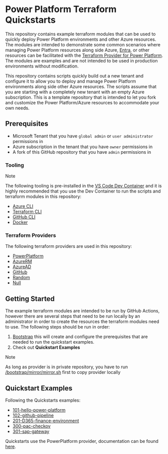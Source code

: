 <!-- This document is auto-generated. Do not edit directly. Make changes to README.md.tmpl instead. -->
# Power Platform Terraform Quickstarts

This repository contains example terraform modules that can be used to quickly deploy Power Platform environments and other Azure resources.  The modules are intended to demonstrate some common scenarios where managing Power Platform resources along side Azure, [Entra](https://entra.microsoft.com), or other resources can be facilitated with the [Terraform Provider for Power Platform](https://github.com/microsoft/terraform-provider-power-platform).  The modules are examples and are not intended to be used in production environments without modification.

This repository contains scripts quickly build out a new tenant and configure it to allow you to deploy and manage Power Platform environments along side other Azure resources. The scripts assume that you are starting with a completely new tenant with an empty Azure subscription.  This is a template repository that is intended to let you fork and customize the Power Platform/Azure resources to accommodate your own needs.

## Prerequisites

* Microsoft Tenant that you have `global admin` or `user administrator` permissions in
* Azure subscription in the tenant that you have `owner` permissions in
* A fork of this GitHub repository that you have `admin` permissions in

### Tooling

> [!Note]
> The following tooling is pre-installed in the [VS Code Dev Container](https://code.visualstudio.com/docs/devcontainers/containers) and it is highly recommended that you use the Dev Container to run the scripts and terraform modules in this repository:

* [Azure CLI](https://learn.microsoft.com/en-us/cli/azure/)
* [Terraform CLI](https://developer.hashicorp.com/terraform/cli)
* [GitHub CLI](https://cli.github.com/)
* [Docker](https://www.docker.com/)

### Terraform Providers

The following terraform providers are used in this repository:

* [PowerPlatform](https://github.com/microsoft/terraform-provider-power-platform)
* [AzureRM](https://registry.terraform.io/providers/hashicorp/azurerm/latest/docs)
* [AzureAD](https://registry.terraform.io/providers/hashicorp/azuread/latest/docs)
* [GitHub](https://registry.terraform.io/providers/integrations/github/latest/docs)
* [Random](https://registry.terraform.io/providers/hashicorp/random/latest/docs)
* [Null](https://registry.terraform.io/providers/hashicorp/null/latest/docs)

## Getting Started

The example terraform modules are intended to be run by GitHub Actions, however there are several steps that need to be run locally by an administrator in order to create the resources the terraform modules need to use.  The following steps should be run in order:

1. [Bootstrap](bootstrap/README.md) this will create and configure the prerequisites that are needed to run the quickstart examples.
2. Check out **Quickstart Examples**

> [!Note]
> As long as provider is in private repository, you have to run [/bootstrap/mirror/mirror.sh](/bootstrap/mirror/mirror.sh) first to copy provider locally

## Quickstart Examples

Following the Quickstarts examples:
* [101-hello-power-platform](./quickstarts/101-hello-power-platform/README.md)
* [102-github-pipeline](./quickstarts/102-github-pipeline/README.md)
* [201-D365-finance-environment](./quickstarts/201-D365-finance-environment/README.md)
* [300-pac-checkov](./quickstarts/300-pac-checkov/README.md)
* [301-sap-gateway](./quickstarts/301-sap-gateway/README.md)

Quickstarts use the PowerPlatform provider, documentation can be found [here](https://microsoft.github.io/terraform-provider-power-platform/).
